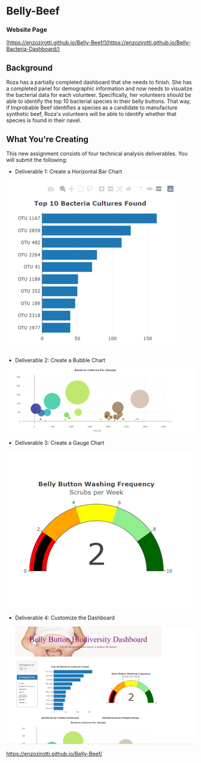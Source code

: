 # Belly-Beef
### Website Page
[https://enzozirotti.github.io/Belly-Beef/](https://enzozirotti.github.io/Belly-Bacteria-Dashboard/)
## Background
Roza has a partially completed dashboard that she needs to finish. She has a completed panel for demographic information and now needs to visualize the bacterial data for each volunteer. Specifically, her volunteers should be able to identify the top 10 bacterial species in their belly buttons. That way, if Improbable Beef identifies a species as a candidate to manufacture synthetic beef, Roza's volunteers will be able to identify whether that species is found in their navel.

## What You're Creating
  This new assignment consists of four technical analysis deliverables. You will submit the following:

  - Deliverable 1: Create a Horizontal Bar Chart



![Screenshot](bar_chart.PNG)


  - Deliverable 2: Create a Bubble Chart


![Screenshot](bubble.PNG)

  - Deliverable 3: Create a Gauge Chart

![Screenshot](gauge.PNG)
  - Deliverable 4: Customize the Dashboard

![Screenshot](custom.PNG)


https://enzozirotti.github.io/Belly-Beef/
